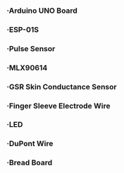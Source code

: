### ·Arduino UNO Board
### ·ESP-01S
### ·Pulse Sensor
### ·MLX90614
### ·GSR Skin Conductance Sensor
### ·Finger Sleeve Electrode Wire
### ·LED
### ·DuPont Wire
### ·Bread Board
